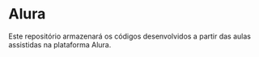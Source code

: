 # Alura
Este repositório armazenará os códigos desenvolvidos a partir das aulas assistidas na plataforma Alura.
